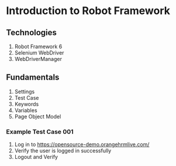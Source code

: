 # Introduction to Robot Framework

## Technologies
1. Robot Framework 6
2. Selenium WebDriver
3. WebDriverManager

## Fundamentals
1. Settings
2. Test Case
3. Keywords
4. Variables
5. Page Object Model


### Example Test Case 001
1. Log in to https://opensource-demo.orangehrmlive.com/
2. Verify the user is logged in successfully
3. Logout and Verify